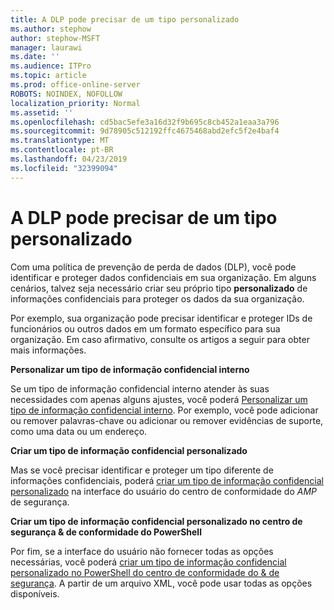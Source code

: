 ```yaml
---
title: A DLP pode precisar de um tipo personalizado
ms.author: stephow
author: stephow-MSFT
manager: laurawi
ms.date: ''
ms.audience: ITPro
ms.topic: article
ms.prod: office-online-server
ROBOTS: NOINDEX, NOFOLLOW
localization_priority: Normal
ms.assetid: ''
ms.openlocfilehash: cd5bac5efe3a16d32f9b695c8cb452a1eaa3a796
ms.sourcegitcommit: 9d78905c512192ffc4675468abd2efc5f2e4baf4
ms.translationtype: MT
ms.contentlocale: pt-BR
ms.lasthandoff: 04/23/2019
ms.locfileid: "32399094"
---
```

# <a name="dlp-might-need-a-custom-type"></a>A DLP pode precisar de um tipo personalizado

Com uma política de prevenção de perda de dados (DLP), você pode identificar e proteger dados confidenciais em sua organização. Em alguns cenários, talvez seja necessário criar seu próprio tipo **personalizado** de informações confidenciais para proteger os dados da sua organização.

Por exemplo, sua organização pode precisar identificar e proteger IDs de funcionários ou outros dados em um formato específico para sua organização. Em caso afirmativo, consulte os artigos a seguir para obter mais informações. 
  
 **Personalizar um tipo de informação confidencial interno**
  
Se um tipo de informação confidencial interno atender às suas necessidades com apenas alguns ajustes, você poderá [Personalizar um tipo de informação confidencial interno](https://docs.microsoft.com/en-us/office365/securitycompliance/customize-a-built-in-sensitive-information-type). Por exemplo, você pode adicionar ou remover palavras-chave ou adicionar ou remover evidências de suporte, como uma data ou um endereço.
  
 **Criar um tipo de informação confidencial personalizado**
  
Mas se você precisar identificar e proteger um tipo diferente de informações confidenciais, poderá [criar um tipo de informação confidencial personalizado](https://docs.microsoft.com/en-us/office365/securitycompliance/create-a-custom-sensitive-information-type) na interface do usuário do centro de conformidade do _AMP_ de segurança. 
  
**Criar um tipo de informação confidencial personalizado no centro de segurança & de conformidade do PowerShell**

Por fim, se a interface do usuário não fornecer todas as opções necessárias, você poderá [criar um tipo de informação confidencial personalizado no PowerShell do centro de conformidade do & de segurança](https://docs.microsoft.com/en-us/office365/securitycompliance/create-a-custom-sensitive-information-type-in-scc-powershell). A partir de um arquivo XML, você pode usar todas as opções disponíveis.

    
